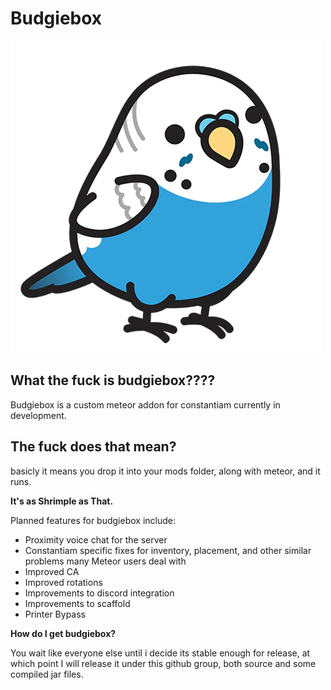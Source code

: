 # Budgiebox

![budgiebox](https://raw.githubusercontent.com/budgiebox/budgiebox.github.io/main/budgie.png)

## What the fuck is budgiebox????

Budgiebox is a custom meteor addon for constantiam currently in development.

## The fuck does that mean?

basicly it means you drop it into your mods folder, along with meteor, and it runs.

**It's as Shrimple as That.**

Planned features for budgiebox include:

* Proximity voice chat for the server
* Constantiam specific fixes for inventory, placement, and other similar problems many Meteor users deal with
* Improved CA
* Improved rotations
* Improvements to discord integration
* Improvements to scaffold
* Printer Bypass

**How do I get budgiebox?**

You wait like everyone else until i decide its stable enough for release, at which point I will release it under this github group, both source and some compiled jar files.
